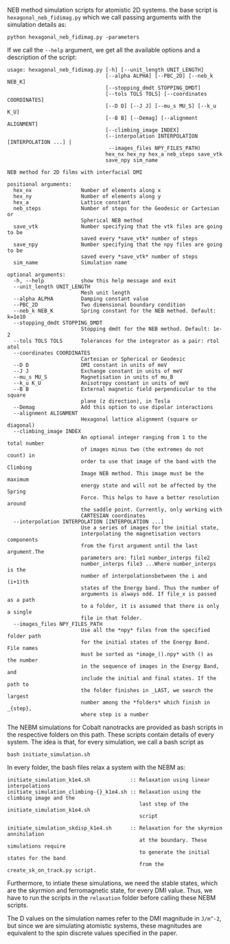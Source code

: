 NEB method simulation scripts for atomistic 2D systems.
the base script is ``hexagonal_neb_fidimag.py`` which we call passing
arguments with the simulation details as:

    python hexagonal_neb_fidimag.py -parameters

If we call the ``--help`` argument, we get all the available options and a
description of the script:

    usage: hexagonal_neb_fidimag.py [-h] [--unit_length UNIT_LENGTH]
                                    [--alpha ALPHA] [--PBC_2D] [--neb_k NEB_K]
                                    [--stopping_dmdt STOPPING_DMDT]
                                    [--tols TOLS TOLS] [--coordinates COORDINATES]
                                    [--D D] [--J J] [--mu_s MU_S] [--k_u K_U]
                                    [--B B] [--Demag] [--alignment ALIGNMENT]
                                    [--climbing_image INDEX]
                                    (--interpolation INTERPOLATION [INTERPOLATION ...] | 
                                     --images_files NPY_FILES_PATH)
                                    hex_nx hex_ny hex_a neb_steps save_vtk
                                    save_npy sim_name

    NEB method for 2D films with interfacial DMI

    positional arguments:
      hex_nx                Number of elements along x
      hex_ny                Number of elements along y
      hex_a                 Lattice constant
      neb_steps             Number of steps for the Geodesic or Cartesian or
                            Spherical NEB method
      save_vtk              Number specifying that the vtk files are going to be
                            saved every *save_vtk* number of steps
      save_npy              Number specifying that the npy files are going to be
                            saved every *save_vtk* number of steps
      sim_name              Simulation name

    optional arguments:
      -h, --help            show this help message and exit
      --unit_length UNIT_LENGTH
                            Mesh unit length
      --alpha ALPHA         Damping constant value
      --PBC_2D              Two dimensional boundary condition
      --neb_k NEB_K         Spring constant for the NEB method. Default: k=1e10
      --stopping_dmdt STOPPING_DMDT
                            Stopping dmdt for the NEB method. Default: 1e-2
      --tols TOLS TOLS      Tolerances for the integrator as a pair: rtol atol
      --coordinates COORDINATES
                            Cartesian or Spherical or Geodesic
      --D D                 DMI constant in units of meV
      --J J                 Exchange constant in units of meV
      --mu_s MU_S           Magnetisation in units of mu_B
      --k_u K_U             Anisotropy constant in units of meV
      --B B                 External magnetic field perpendicular to the square
                            plane (z direction), in Tesla
      --Demag               Add this option to use dipolar interactions
      --alignment ALIGNMENT
                            Hexagonal lattice alignment (square or diagonal)
      --climbing_image INDEX
                            An optional integer ranging from 1 to the total number
                            of images minus two (the extremes do not count) in
                            order to use that image of the band with the Climbing
                            Image NEB method. This image must be the maximum
                            energy state and will not be affected by the Spring
                            Force. This helps to have a better resolution around
                            the saddle point. Currently, only working with
                            CARTESIAN coordinates
      --interpolation INTERPOLATION [INTERPOLATION ...]
                            Use a series of images for the initial state,
                            interpolating the magnetisation vectors components
                            from the first argument until the last argument.The
                            parameters are: file1 number_interps file2
                            number_interps file3 ...Where number_interps is the
                            number of interpolationsbetween the i and (i+1)th
                            states of the Energy band. Thus the number of
                            arguments is always odd. If file_x is passed as a path
                            to a folder, it is assumed that there is only a single
                            file in that folder.
      --images_files NPY_FILES_PATH
                            Use all the *npy* files from the specified folder path
                            for the initial states of the Energy Band. File names
                            must be sorted as *image_().npy* with () as the number
                            in the sequence of images in the Energy Band, and
                            include the initial and final states. If the path to
                            the folder finishes in _LAST, we search the largest
                            number among the *folders* which finish in _{step},
                            where step is a number


The NEBM simulations for Cobalt nanotracks are provided as bash scripts in the
respective folders on this path. These scripts contain details of every system.
The idea is that, for every simulation, we call a bash script as

    bash initiate_simulation.sh

In every folder, the bash files relax a system with the NEBM as:

    initiate_simulation_k1e4.sh             :: Relaxation using linear interpolations
    initiate_simulation_climbing-{}_k1e4.sh :: Relaxation using the climbing image and the
                                               last step of the initiate_simulation_k1e4.sh
                                               script

    initiate_simulation_skdisp_k1e4.sh      :: Relaxation for the skyrmion annihilation
                                               at the boundary. These simulations require
                                               to generate the initial states for the band
                                               from the create_sk_on_track.py script.  


Furthermore, to intiate these simulations, we need the stable states, which are
the skyrmion and ferromagnetic state, for every DMI value. Thus, we have to run
the scripts in the ``relaxation`` folder before calling these NEBM scripts.

The D values on the simulation names refer to the DMI magnitude in ``J/m^-2``,
but since we are simulating atomistic systems, these magnitudes are equivalent
to the spin discrete values specified in the paper.
